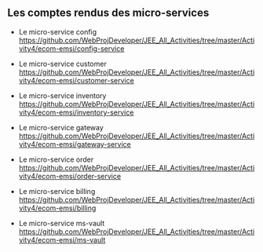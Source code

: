## Les comptes rendus des micro-services
+ Le micro-service config https://github.com/WebProjDeveloper/JEE_All_Activities/tree/master/Activity4/ecom-emsi/config-service
  
+ Le micro-service customer https://github.com/WebProjDeveloper/JEE_All_Activities/tree/master/Activity4/ecom-emsi/customer-service
  
+ Le micro-service inventory https://github.com/WebProjDeveloper/JEE_All_Activities/tree/master/Activity4/ecom-emsi/inventory-service
  
+ Le micro-service gateway https://github.com/WebProjDeveloper/JEE_All_Activities/tree/master/Activity4/ecom-emsi/gateway-service
  
+ Le micro-service order https://github.com/WebProjDeveloper/JEE_All_Activities/tree/master/Activity4/ecom-emsi/order-service
  
+ Le micro-service billing https://github.com/WebProjDeveloper/JEE_All_Activities/tree/master/Activity4/ecom-emsi/billing
  
+ Le micro-service ms-vault https://github.com/WebProjDeveloper/JEE_All_Activities/tree/master/Activity4/ecom-emsi/ms-vault
